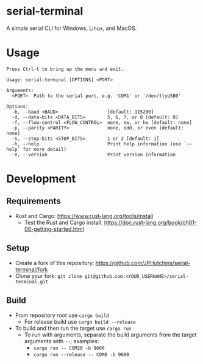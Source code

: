 # serial-terminal

A simple serial CLI for Windows, Linux, and MacOS.

# Usage

```
Press Ctrl-t to bring up the menu and exit.

Usage: serial-terminal [OPTIONS] <PORT>

Arguments:
  <PORT>  Path to the serial port, e.g. 'COM1' or '/dev/ttyUSB0'

Options:
  -b, --baud <BAUD>                  [default: 115200]
  -d, --data-bits <DATA_BITS>        5, 6, 7, or 8 [default: 8]
  -f, --flow-control <FLOW_CONTROL>  none, sw, or hw [default: none]
  -p, --parity <PARITY>              none, odd, or even [default: none]
  -s, --stop-bits <STOP_BITS>        1 or 2 [default: 1]
  -h, --help                         Print help information (use `--help` for more detail)
  -V, --version                      Print version information
  ```

# Development

## Requirements

* Rust and Cargo: https://www.rust-lang.org/tools/install
  * Test the Rust and Cargo install: https://doc.rust-lang.org/book/ch01-00-getting-started.html

## Setup

* Create a fork of this repository: https://github.com/JPHutchins/serial-terminal/fork
* Clone your fork: `git clone git@github.com:<YOUR_USERNAME>/serial-terminal.git`

## Build

* From repository root use `cargo build`
  * For release build use `cargo build --release`
* To build and then run the target use `cargo run`
  * To run with arguments, separate the build arguments from the target arguments with `--`; examples:
    * `cargo run -- COM20 -b 9600`
    * `cargo run --release -- COM8 -b 9600`
